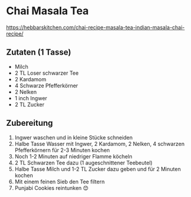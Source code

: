 # Chai Masala Tea

<https://hebbarskitchen.com/chai-recipe-masala-tea-indian-masala-chai-recipe/>

## Zutaten (1 Tasse)

* Milch
* 2 TL Loser schwarzer Tee
* 2 Kardamom
* 4 Schwarze Pfefferkörner
* 2 Nelken
* 1 inch Ingwer
* 2 TL Zucker

## Zubereitung

1. Ingwer waschen und in kleine Stücke schneiden
1. Halbe Tasse Wasser mit Ingwer, 2 Kardamom, 2 Nelken, 4 schwarzen Pfefferkörnern für 2-3 Minuten kochen
1. Noch 1-2 Minuten auf niedriger Flamme köcheln
1. 2 TL Schwarzen Tee dazu (1 augeschnittener Teebeutel)
1. Halbe Tasse Milch und 1-2 TL Zucker dazu geben und für 2 Minuten kochen
1. Mit einem feinen Sieb den Tee filtern
1. Punjabi Cookies reintunken 😊